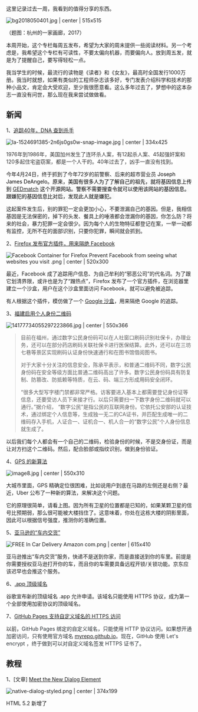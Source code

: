 这里记录过去一周，我看到的值得分享的东西。



![bg2018050401.jpg | center | 515x515](https://cdn.yuque.com/yuque/0/2018/jpeg/84141/1525410265835-7d242ecf-6bdb-4565-a430-abcdc68b0d4b.jpeg "")


（题图：杭州的一家画廊，2017）

本周开始，这个专栏每周五发布，希望为大家的周末提供一些阅读材料。另一个考虑是，我希望这个专栏有可读性，不要太偏向机器，而要偏向人。放到周五发，就是为了提醒自己，要写得轻松一点。

我当学生的时候，最流行的读物是《读者》和《女友》，最高时全国发行1000万册。我当时就想，如果有类似的工程师杂志该多好，专门发表介绍科学和技术的那种小品文，肯定会大受欢迎，至少我很愿意看。这么多年过去了，梦想中的这本杂志一直没有问世，那么现在我来尝试做做看。

## 新闻

1、[追踪40年，DNA 查到杀手](https://www.cnbeta.com/articles/tech/720885.htm)



![la-1524691385-2n6js0gs0w-snap-image.jpg | center | 334x425](https://cdn.yuque.com/yuque/0/2018/jpeg/84141/1524963438950-78d6761f-36fe-4dc0-9ac6-9208a69e316c.jpeg "")


<span data-type="color" style="color: rgb(51, 51, 51);"><span data-type="background" style="background-color: rgb(255, 255, 255);">1976年到1986年，美国加州发生了连环杀人案，有12起杀人案、45起强奸案和120多起住宅盗窃案，都是一个人干的。40年过去了，凶手一直没有找到。</span></span>

今年4月24日，终于抓到了今年72岁的前警察、后来的超市营业员 <span data-type="color" style="color: rgb(0, 0, 0);"><span data-type="background" style="background-color: rgba(255, 255, 255, 0.65);">Joseph James DeAngelo。原来，</span></span><span data-type="color" style="color: rgb(0, 0, 0);"><span data-type="background" style="background-color: rgb(248, 249, 249);">美国有很多人为了了解自己的祖先，就将基因信息上传到 </span></span>[GEDmatch](https://www.gedmatch.com)<span data-type="color" style="color: rgb(0, 0, 0);"><span data-type="background" style="background-color: rgb(248, 249, 249);"> 这个开源网站。警察不需要搜查令就可以使用该网站的基因信息。跟嫌犯的基因信息比对后，发现此人就是嫌犯。</span></span>

这起案件发生后，别的罪犯一定会更加小心，不要泄漏自己的基因。但是，我相信基因是无法保密的，掉下的头发、餐具上的唾液都会泄漏你的基因，你怎么防？将来的社会，暴力犯罪一定会很少。因为每个人的生物特征都登记在案，一举一动都有监控，无所不在的面部识别，只要你犯罪，瞬间就会抓到。

2、[Firefox 发布官方插件，用来隔绝 Facebook](https://www.mozilla.org/en-US/firefox/facebookcontainer/)



![Facebook Container for Firefox   Prevent Facebook from seeing what websites you visit .png | center | 520x300](https://cdn.yuque.com/yuque/0/2018/png/84141/1524011881348-71259d33-9023-44b7-a684-42884d1c5d00.png "")


最近，Facebook 成了追踪用户信息、为自己牟利的“邪恶公司”的代名词。为了跟它划清界限，或许也是为了“蹭热点”，Firefox 发布了一个官方插件，在浏览器里建立一个沙盒，用户在这个沙盒里面访问 Facebook，就可以避免被追踪。

有人根据这个插件，模仿做了一个 [Google 沙盒](https://addons.mozilla.org/en-US/firefox/addon/google-container/)，用来隔绝 Google 的追踪。

3、[福建启用个人身份二维码](http://media.people.com.cn/n1/2018/0422/c40606-29941531.html)



![14177734055297223866.jpg | center | 550x366](https://cdn.yuque.com/yuque/0/2018/jpeg/84141/1525173032643-ca14b026-3939-463a-93b1-fe01013cecf2.jpeg "")


> 目前在福州，通过数字公民身份码可以在人社窗口刷码识别社保卡，办理业务，还可以在部分药店刷码关联社保卡进行医保结算。此外，还可以在三坊七巷等景区实现刷码认证身份快速通行和在图书馆借阅图书。
> 
> 对于大家十分关注的信息安全，陈承平表示，和普通二维码不同，数字公民身份码在安全等级方面比普通二维码高出了许多。数字公民身份码具有防复制、防篡改、防抵赖等特质，在云、码、端三方形成用码安全闭环。
> 
> “很多大型写字楼门禁都非常严格。访客要进入基本上都需要登记身份证等信息，还要受访人员下来接才行。以后只需要扫一下数字身份二维码就可以通行。”据介绍， “数字公民”是指公民的互联网身份。它依托公安部的认证技术，通过绑定个人信息等，生成独一无二的CA证书，并匹配生成唯一的二维码存入手机，人证合一、证机合一、机人合一的“数字公民”个人身份信息就生成了。

以后我们每个人都会有一个自己的二维码，检验身份的时候，不是交身份证，而是让对方扫这个二维码。然后，配合脸部或指纹识别，做到身份验证。

4、[GPS 的新算法](https://eng.uber.com/rethinking-gps/)



![image8.jpg | center | 550x310](https://cdn.yuque.com/yuque/0/2018/jpeg/84141/1524265157419-93232849-2d0c-4423-8b7d-c05b19683e70.jpeg "")


大城市里面，GPS 精确定位很困难，比如说用户到底在马路的左侧还是右侧？最近，Uber 公布了一种新的算法，来解决这个问题。

它的原理很简单，请看上图。因为所有卫星的位置都是已知的，如果某颗卫星的信号比预期弱，那么很可能被大楼挡住了。这意味着，你处在这栋大楼的阴影里面，因此可以根据信号强度，推测你的准确位置。

5、[亚马逊的“车内交货”](https://www.amazon.com/b?ie=UTF8&node=17051031011)



![FREE In Car Delivery   Amazon com.png | center | 615x410](https://cdn.yuque.com/yuque/0/2018/png/84141/1524631961176-2a2ea797-58ee-445e-9f32-4c05776095f1.png "")


亚马逊推出“车内交货”服务，快递不是送到你家，而是直接送到你的车里。前提是你需要授权亚马逊打开你的车，而且你的车需要具备远程开锁/关锁功能。京东应该迟早也会推这个服务。

6、[.app 顶级域名](https://www.blog.google/topics/developers/introducing-app-more-secure-home-apps-web/)

谷歌宣布新的顶级域名 .app 允许申请。该域名只能使用 HTTPS 协议，成为第一个全部使用加密协议的顶级域名。

7、[GitHub Pages 支持自定义域名的 HTTPS 访问](https://blog.github.com/2018-05-01-github-pages-custom-domains-https/)

以前，<span data-type="color" style="color: rgb(41, 47, 51);"><span data-type="background" style="background-color: rgb(255, 255, 255);">GitHub Pages 绑定的自定义域名，只能使用 HTTP 协议访问。如果想开通加密访问，只有使用官方域名 </span></span>[myrepo.github.io](https://t.co/c4faaiTV58)<span data-type="color" style="color: rgb(41, 47, 51);"><span data-type="background" style="background-color: rgb(255, 255, 255);">。现在，GitHub 使用 Let's encrypt ，终于做到可以对自定义域名签发 HTTPS 证书了。</span></span>

## 教程

1、[文章] [Meet the New Dialog Element](https://keithjgrant.com/posts/2018/meet-the-new-dialog-element/)



![native-dialog-styled.png | center | 374x199](https://cdn.yuque.com/yuque/2018/png/84141/1523935707935-99ad4967-2e4a-4611-81d2-580aff401a6a.png "")


HTML 5.2 新增了 <dialog> 元素，这个元素将来一定会广泛使用，因为它提供了浏览器原生 Modal 窗口。

2、[教程] [Android 开发工程师面试指南](https://github.com/guoxiaoxing/android-interview)

3、[文章] [Active Record 与 Data Mapper 的差异](http://www.culttt.com/2014/06/18/whats-difference-active-record-data-mapper/)

关系型数据库的操作通常采用 ORM 库，将表格转换成对象。ORM 主要分成两种类型：Active Record 与 Data Mapper。本文讨论这两种模型的差异和适用场景。

4、[电子书][《计算与推断：数据科学基础》](https://ds8.gitbooks.io/textbook/content/)

本书是加州大学伯克利分校《数据科学导论》课程的教材，现在开源了。

5、[邮件列表] [WebAssembly 周刊](http://wasmweekly.news/)

每周给你发送一封邮件，介绍本周值得关注的 WebAssembly 消息。

6、[文章] [Optimizing React: Virtual DOM explained](https://evilmartians.com/chronicles/optimizing-react-virtual-dom-explained), by Evil Martians

React 的虚拟 DOM 机制的详细解释， JSX 代码如何变成虚拟 DOM 的数据结构。

7、[教程] [Canvas: Draw on the web](https://yuque.com/airing/canvas)



![cover.jpg | center | 138x195](https://cdn.yuque.com/yuque/0/2018/jpeg/84141/1524776836733-0233ecac-63f7-4c68-b54a-193825e8ffad.jpeg "")


<span data-type="color" style="color: rgb(41, 47, 51);"><span data-type="background" style="background-color: rgb(255, 255, 255);">国人写的 HTML5 Canvas 教程。</span></span>

> <span data-type="color" style="color: rgb(41, 47, 51);"><span data-type="background" style="background-color: rgb(255, 255, 255);">从零基础开始，到Canvas API，再到基本动画与高级动画的实现，还会介绍视音频的处理、移动应用，最后如果有时间会扩展说一说3D、多人应用、游戏制作等。</span></span>

8、[文章] [Node 10 的异步遍历器](http://2ality.com/2018/04/async-iter-nodejs.html)

上个月底发布的 [Node 10 ](https://nodesource.com/blog/what-you-can-expect-from-node-js-10)支持[异步遍历器](http://es6.ruanyifeng.com/#docs/async#%E5%BC%82%E6%AD%A5%E9%81%8D%E5%8E%86%E5%99%A8)，对 Stream 操作有重大影响。这篇文章介绍了如何用这个新语法读取文件内容，写法变得很自然。

## 工具

1、[谷歌的免费 IP 地址定位服务](https://blog.doit-intl.com/farewell-maxmind-geolocating-requests-with-google-load-balancer-for-free-7938f5adbef0)



![Farewell  MaxMind  Geolocating requests with Google Load Balancer for free .png | center | 518x142](https://cdn.yuque.com/yuque/0/2018/png/84141/1524623579323-a09ed0da-7800-4fbb-9e60-7202b15c6a04.png "")


谷歌的负载均衡器转发 IP 请求时，会追加三个头信息字段，列出 IP 地址的定位。这个服务是免费的，但是目前只对部署于谷歌云的应用开放。不过，根据高春辉老师的测试，它的定位信息不是那么准确。

2、[tui.calendar](https://github.com/nhnent/tui.calendar)



![39230459-83beac38-48a1-11e8-8cd4-11b97817f1f8.png | center | 500x272](https://cdn.yuque.com/yuque/0/2018/png/84141/1524807644342-5621bc08-0d97-4867-b358-1e1d6015c148.png "")


一个号称所有功能都包括的网页日历库。

3、[img-2](https://github.com/RevillWeb/img-2)

一个 WebComponent 组件，使用 <img-2> 取代 <img>，可以只显示第一屏的图片，其他图片通过 Web Worker 预下载，一旦该图片进入可视区域后再加载显示。.

4、[Stripe Atlas](https://stripe.com/atlas)



![Stripe Atlas  The best way to start an online business.png | center | 483x287](https://cdn.yuque.com/yuque/0/2018/png/84141/1525130945205-1673b7ba-3641-4fd4-af10-28324ca8c463.png "")


Stripe 公司[宣布](https://stripe.com/blog/atlas-llc?c )了一项服务，帮助你几天内在美国德拉华州（公司法最宽松的州）注册一家公司，有限责任公司或股份公司都可以。

只要500美元，公司注册、税号、银行账户都帮你搞定。全世界用户都可以申请，看上去很有吸引力。

5、[Proton Native](https://proton-native.js.org/)

React Native 可以写桌面应用了，不必使用 Electron 了。有人写了一个渲染器，把 RN 渲染成桌面操作系统的 Native 应用。为了表示跟 Electron （电子）项目的竞争关系，它故意起名为 Proton（质子）。

## 文摘

1、[我上班的500强，在北京CBD待不下去了](http://daily.zhihu.com/story/9680192)



![HSU1-fxwkzyk0872791.jpg | center | 550x366](https://cdn.yuque.com/yuque/0/2018/jpeg/84141/1524724423210-39675f70-5c30-463d-af2c-e50b07c19d8c.jpeg "")


大家有没有感觉，外企在国内普遍走下坡路？这到底是因为中国的市场环境越来越封闭，还是国内企业的竞争力越来越强……

> <span data-type="color" style="color: rgb(94, 94, 94);"><span data-type="background" style="background-color: rgb(255, 255, 255);">供职于全球四大会计师事务所之一的Fiona，发现她的日本客户，好不容易从老旧的丰联大厦搬进国贸三期，占了一整层，今年又因为付不起租金，砍了三分之二的面积。</span></span>
> 
> <span data-type="color" style="color: rgb(94, 94, 94);">张勇是一家大型制药企业的经理，近几年，他们公司年会从南非、澳大利亚和新西兰变成了三亚。年会大奖从欧洲双人游，成了最新款iPhoneX。</span>
> 
> <span data-type="color" style="color: rgb(94, 94, 94);">年会一直被员工们认为是企业经营好坏的风向标。这几年，亚马逊（中国）的年会，地点从国贸到了大学的体育场，阳光普照奖从红酒变成橄榄油，再降级成充电宝。去年因为效益太差，年会干脆取消了。亚马逊（中国）工作两年的员工Helen说，亚马逊国内的零售部门近几年持续亏损，辉煌时市场份额有20%，如今降到了可怜的0.6%，“惨得很”。就连一时风头无二的图书领域，去年也亏损了50%。</span>
> 
> <span data-type="color" style="color: rgb(94, 94, 94);">另一家备受讨论的跨国互联网公司是LinkedIn，去年夏天，CEO沈博阳离职，LinkedIn中国被微软收购。沈博阳离开后，他们花大力气打造的本土化社交app赤兔再也没有更新过了。</span>
> 
> <span data-type="color" style="color: rgb(94, 94, 94);">还有更多的坏消息传来。先是跨国巨头希捷宣布关停其全球最大的生产基地苏州工厂。美国科技公司甲骨文被曝裁减200多个北京研发岗位。而通用电气则关闭了上海技术中心。</span>

2、[信息安全从业者入门（入职）指南](https://zhuanlan.zhihu.com/p/35753603)

> 从第一份工作开始，十几年来我就在不断的面试信息安全人员，我看到了很多高潜力的人才，这些人的共性还是非常明显的。信息安全领域高度细分，从最初的网络安全，到系统安全和数据安全，再到后来的移动安全无线安全，甚至是车联网安全人工智能安全，从漏洞研究到系统搭建，从二进制到脚本。最后也有多方位精通集大成者的大神，毕竟是少数，无法复制。这里我只能探讨入门的方法，至于大神之路，我不是也不知道，老祖宗说“修行在个人”。

3、[探访三沙：为你揭开南国海疆的神秘面纱（组图）](http://news.sina.com.cn/o/2018-04-17/doc-ifzfkmth5504505.shtml)



![Z1WL-fzihnen9928827.jpg | center | 600x400](https://cdn.yuque.com/yuque/0/2018/jpeg/84141/1524196508068-c1655b8d-87b5-493a-b6db-445482facf96.jpeg "")


2018年4月11日，澎湃新闻记者走进海南省三沙市，为您揭开南国海疆的神秘面纱。街道上的一块路标标示着永兴岛北京、悉尼、纽约等地的直线距离。永兴岛的陆地面积虽小, 但在全国县级政权中管辖的国土海疆范围却最大。

4、[《中国企业家》：麦当劳汉化](http://www.iceo.com.cn/com2013/136/2018/0418/303241.shtml)




![caption.jpg | center | 526x394](https://cdn.yuque.com/yuque/0/2018/jpeg/84141/1524833252103-f467d8d9-ab0f-4b27-9d25-9b9d8af16de6.jpeg "")


去年8月，麦当劳（中国）整体卖给了中信集团，老板变成了中国人，控股公司还改名为金拱门。据中信集团透露，换成中国人主导以后，麦当劳（中国）的收益大幅增加，创了历史最好水平。报道里面举了一个麦当劳小程序开发的例子。

> 微信团队的李振在2017年和麦当劳合作开发小程序。他发现，对比2015年接入微信支付的时候，麦当劳中国的团队越来越具有互联网属性了。
> 
> 小程序的快速推出也算是让麦当劳的数字化团队重获信心的一个转折点。当时，麦当劳从四个部门——IT、市场、法务、财务“抽调”了7个人组成项目小组与微信的小程序团队对接，这让李振很惊讶，因为在他们合作的企业中，只有像蘑菇街、拼多多这样的互联网公司才能这么“灵活”地实现跨部门合作。这是麦当劳第一次尝试这样的工作方式，事实证明，这也是一种很有效的模式，最后麦当劳的小程序用了40天的时间上线，成为首批实现小程序应用的企业。
> 
> 发布小程序智能客服机器人的前一天，冯莲给张家茵打了一个电话，因为小程序数据后台在这天晚上突然开始掉数，这意味着机器人无法抓取所有的数据，有的问题可能回答不出来。以往遇到这样的问题，相关负责人可能会讨论半天，“什么时候修复，什么时候再上线”。不过这一次，张家茵直接拍板，决定按计划先上，边同步看客户端的投诉率，边补这个漏洞。
> 
> 投诉比想象中少得多，小BUG也没有影响用户对小程序的使用热情。麦当劳提供的数据显示，现在的小程序每天有20万~30万的浏览量，如果有活动的话，这个数量还会翻番。更重要的，是激活了原本习惯“等活儿干”的团队——之前更多是自上而下的任务布置，而现在，“这些小朋友会主动去看别人做的好的地方，来要活、找活干，”最近的一次，2月27日到3月3日连续5天，小程序每天都有一个新版本上线——甚至超越了互联网公司的产品迭代节奏。
 
5、[Algolia 的内部实现](https://stackshare.io/posts/how-algolia-built-their-realtime-search-as-a-service-product)

Algolia 是目前很红的搜索服务提供商。它最初的想法是提供手机应用离线搜索的 SDK。但是，不久就有客户咨询，能不能托管网站的搜索服务。Algolia 意识到，这可能是他们转型的机会。他们现在可以搜索 Pebble，WeFunder，CodeCombat 和 HackerNews 一系列网站。我们与他们坐下来，了解他们的搜索产品及其背后的技术，访问分为两部分：

* Algolia 是如何开始的，以及它与众不同的原因
* Algolia 背后的技术

## 电影

今年是电影[《甲方乙方》](https://baike.baidu.com/item/%E7%94%B2%E6%96%B9%E4%B9%99%E6%96%B9/17892)上映20周年。它的片尾曲《相知相爱》（[视频](https://v.qq.com/x/page/x0542id9tzu.html)），歌词非常好，韩磊演唱。



![3a639c431b94b188c47176a345c24627.jpg | center | 286x408](https://cdn.yuque.com/yuque/0/2018/jpeg/84141/1524114711446-efc638eb-9eba-4c45-a121-cced967ce7dd.jpeg "")


> 经历的不会都记起，过去的不会都忘记
> 有些往事有些回忆，成全了我也就陶冶了你。
> 
> 相知相爱不再忧豫，从我们目光相遇的那一刻起
> 相知相爱不再忧豫，让真诚常驻在我们的心里

## 本周图片

[地球上最长的不经过海洋的直线](http://www.thatsmags.com/china/post/10356/the-longest-straight-path-on-earth-starts-in-east-china-ends-in-liberia)



![straight-line.jpg | center | 590x327](https://cdn.yuque.com/yuque/0/2018/jpeg/84141/1524267729132-f27af3a3-e426-49b2-8744-eb1d9691a6ba.jpeg "")


从浙江省台州市南部的石塘镇开始向西走，然后是武汉、西安、青海。穿越喜马拉雅山脉后，你会到达塔吉克斯坦，通过乌兹别克斯坦，土库曼斯坦，伊朗，伊拉克，约旦，以色列，埃及（穿过开罗市中心！）、利比亚，尼日尔，布基纳法索，加纳，科特迪瓦，最后到达利比里亚。

由于地图投影，这条线看起来是弯的，但是它实际上是直线。


![straight-line-projected.jpg | center | 603x204](https://cdn.yuque.com/yuque/0/2018/jpeg/84141/1524267718108-89d9c2b4-ad23-4256-9533-36bb523a4fac.jpeg "")



## 本周金句

现在有的投资人面对创业者直接怒吼，”少废话，我不管日活、月活，我就问你怎么活。”（摘自罗振宇 2017 跨年演讲）

觉得内资企业不如外企优雅的人，可能很快都会被中国市场淘汰。每次物种变迁，都是最漂亮的物种先死。（《我上班的500强，在北京CBD待不下去了》一文的网友留言）

习惯外企宽松氛围的人，可能很少能适应国内民企，因为民企往往是以老板意志为主。（同上）

## 欢迎订阅

这个专栏每周五发布，同步更新在我的[个人网站](http://www.ruanyifeng.com/blog)、[微信公众号](http://weixin.sogou.com/weixin?query=%E9%98%AE%E4%B8%80%E5%B3%B0%E7%9A%84%E7%BD%91%E7%BB%9C%E6%97%A5%E5%BF%97)和[语雀](https://yuque.com/ruanyf/share/)。

微信搜索“__阮一峰的网络日志__”或者扫描二维码，即可订阅。



![image | left](https://cdn.yuque.com/yuque/0/2018/jpeg/84141/1524407963102-5cfbd2f2-ec88-4db2-9caf-09f1fccec9a8.jpeg "")


（完）
